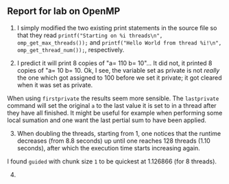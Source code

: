 ## Report for lab on OpenMP

1. I simply modified the two existing print statements in the
source file so that they read `printf("Starting on %i threads\n", omp_get_max_threads());`
and `printf("Hello World from thread %i!\n", omp_get_thread_num());`, respectively.

2. I predict it will print 8 copies of "a= 110 b= 10"... It did not, it printed
8 copies of "a= 10 b= 10. Ok, I see, the variable set as private is not _really_
the one which got assigned to 100 before we set it private; it got cleared
when it was set as private.

When using `firstprivate` the results seem more sensible.
The `lastprivate` command will set the original `a` to the
last value it is set to in a thread after they have all finished.
It might be useful for example when performing some local sumation
and one want the last pertial sum to have been applied.

3. When doubling the threads, starting from 1, one notices that
the runtime decreases (from 8.8 seconds) up until one reaches
128 threads (1.10 seconds), after which the execution time
starts increasing again.

I found `guided` with chunk size `1` to be quickest
at 1.126866 (for 8 threads).

4. 